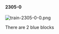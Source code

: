 #### 2305-0
![train-2305-0-0.png](https://github.com/lil-lab/nlvr/raw/master/nlvr/train/images/56/train-2305-0-0.png "train-2305-0-0.png")

There are 2 blue blocks